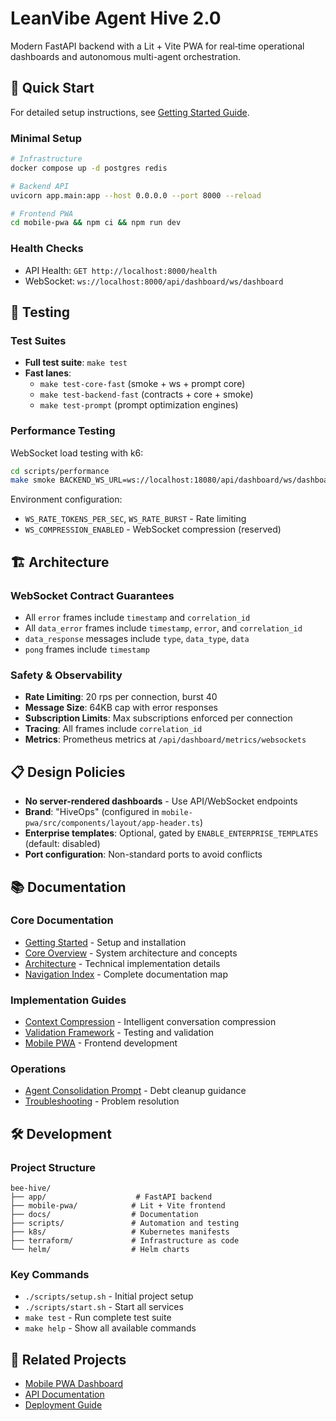 # LeanVibe Agent Hive 2.0

Modern FastAPI backend with a Lit + Vite PWA for real‑time operational dashboards and autonomous multi-agent orchestration.

## 🚀 Quick Start

For detailed setup instructions, see [Getting Started Guide](docs/GETTING_STARTED.md).

### Minimal Setup
```bash
# Infrastructure
docker compose up -d postgres redis

# Backend API
uvicorn app.main:app --host 0.0.0.0 --port 8000 --reload

# Frontend PWA
cd mobile-pwa && npm ci && npm run dev
```

### Health Checks
- API Health: `GET http://localhost:8000/health`
- WebSocket: `ws://localhost:8000/api/dashboard/ws/dashboard`

## 🧪 Testing

### Test Suites
- **Full test suite**: `make test`
- **Fast lanes**:
  - `make test-core-fast` (smoke + ws + prompt core)
  - `make test-backend-fast` (contracts + core + smoke)
  - `make test-prompt` (prompt optimization engines)

### Performance Testing
WebSocket load testing with k6:
```bash
cd scripts/performance
make smoke BACKEND_WS_URL=ws://localhost:18080/api/dashboard/ws/dashboard ACCESS_TOKEN=dev-token
```

Environment configuration:
- `WS_RATE_TOKENS_PER_SEC`, `WS_RATE_BURST` - Rate limiting
- `WS_COMPRESSION_ENABLED` - WebSocket compression (reserved)

## 🏗️ Architecture

### WebSocket Contract Guarantees
- All `error` frames include `timestamp` and `correlation_id`
- All `data_error` frames include `timestamp`, `error`, and `correlation_id`
- `data_response` messages include `type`, `data_type`, `data`
- `pong` frames include `timestamp`

### Safety & Observability
- **Rate Limiting**: 20 rps per connection, burst 40
- **Message Size**: 64KB cap with error responses
- **Subscription Limits**: Max subscriptions enforced per connection
- **Tracing**: All frames include `correlation_id`
- **Metrics**: Prometheus metrics at `/api/dashboard/metrics/websockets`

## 📋 Design Policies

- **No server-rendered dashboards** - Use API/WebSocket endpoints
- **Brand**: "HiveOps" (configured in `mobile-pwa/src/components/layout/app-header.ts`)
- **Enterprise templates**: Optional, gated by `ENABLE_ENTERPRISE_TEMPLATES` (default: disabled)
- **Port configuration**: Non-standard ports to avoid conflicts

## 📚 Documentation

### Core Documentation
- [Getting Started](docs/GETTING_STARTED.md) - Setup and installation
- [Core Overview](docs/CORE.md) - System architecture and concepts
- [Architecture](docs/ARCHITECTURE.md) - Technical implementation details
- [Navigation Index](docs/NAV_INDEX.md) - Complete documentation map

### Implementation Guides
- [Context Compression](docs/implementation/context-compression.md) - Intelligent conversation compression
- [Validation Framework](docs/reference/validation-framework.md) - Testing and validation
- [Mobile PWA](docs/guides/MOBILE_PWA_IMPLEMENTATION_GUIDE.md) - Frontend development

### Operations
- [Agent Consolidation Prompt](docs/AGENT_PROMPT_CONSOLIDATION.md) - Debt cleanup guidance
- [Troubleshooting](docs/runbooks/TROUBLESHOOTING_GUIDE_COMPREHENSIVE.md) - Problem resolution

## 🛠️ Development

### Project Structure
```
bee-hive/
├── app/                    # FastAPI backend
├── mobile-pwa/            # Lit + Vite frontend
├── docs/                  # Documentation
├── scripts/               # Automation and testing
├── k8s/                   # Kubernetes manifests
├── terraform/             # Infrastructure as code
└── helm/                  # Helm charts
```

### Key Commands
- `./scripts/setup.sh` - Initial project setup
- `./scripts/start.sh` - Start all services
- `make test` - Run complete test suite
- `make help` - Show all available commands

## 🔗 Related Projects

- [Mobile PWA Dashboard](mobile-pwa/README.md)
- [API Documentation](docs/reference/API_REFERENCE_COMPREHENSIVE.md)
- [Deployment Guide](docs/guides/deployment-guide.md)